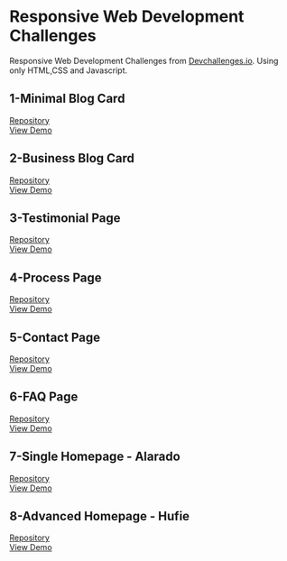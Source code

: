 # Responsive Web Development Challenges

Responsive Web Development Challenges  from [Devchallenges.io](https://devchallenges.io/). Using only HTML,CSS and Javascript.

## 1-Minimal Blog Card

<a href='./minimal-blog-card'>Repository</a>
<br/>
[View Demo
](https://disagreeable-stop.surge.sh/)

## 2-Business Blog Card

<a href='./business-blog-card'>Repository</a>
<br/>
[View Demo
](https://business-blog-card-challenge.surge.sh/)

## 3-Testimonial Page

<a href='./testimonial-page'>Repository</a>
<br/>
[View Demo
](https://testimonial-page-challenge.surge.sh/)

## 4-Process Page

<a href='./process-page'>Repository</a>
<br/>
[View Demo
](https://process-page-challenge.surge.sh/)

## 5-Contact Page

<a href='./contact-page'>Repository</a>
<br/>
[View Demo
](https://contact-page-challenge.surge.sh/)

## 6-FAQ Page

<a href='./faq-page'>Repository</a>
<br/>
[View Demo
](https://faq-page-challenge.surge.sh/)

## 7-Single Homepage - Alarado

<a href='./single-homepage-alarado'>Repository</a>
<br/>
[View Demo
](https://homepage-alardo-challenge.surge.sh/)

## 8-Advanced Homepage - Hufie

<a href='./advanced-homepage-hufie/'>Repository</a>
<br/>
[View Demo
](https://hofie-challenge.surge.sh/)
